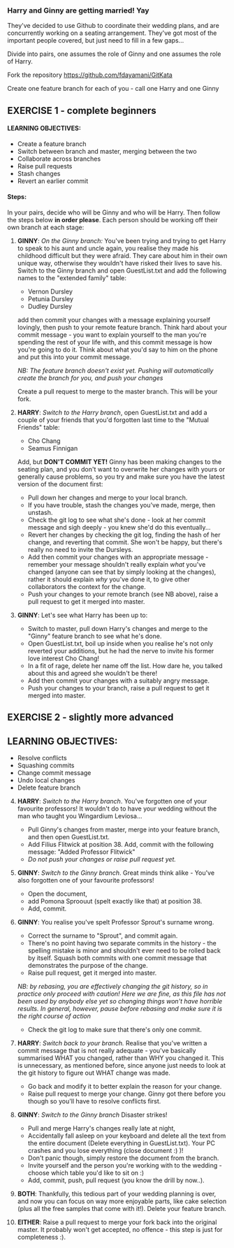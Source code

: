 ### Harry and Ginny are getting married! Yay

They've decided to use Github to coordinate their wedding plans, and are concurrently working on a seating arrangement. They've got most of the important people covered, but just need to fill in a few gaps...

Divide into pairs, one assumes the role of Ginny and one assumes the role of Harry.

Fork the repository https://github.com/fdayamani/GitKata

Create one feature branch for each of you - call one Harry and one Ginny

## EXERCISE 1 - complete beginners

#### LEARNING OBJECTIVES:
* Create a feature branch
* Switch between branch and master, merging between the two
* Collaborate across branches
* Raise pull requests
* Stash changes
* Revert an earlier commit

#### Steps:
In your pairs, decide who will be Ginny and who will be Harry. Then follow the steps below __in order please__. Each person should be working off their own branch at each stage:

1. __GINNY__: _On the Ginny branch:_ You've been trying and trying to get Harry to speak to his aunt and uncle again, you realise they made his childhood difficult but they were afraid. They care about him in their own unique way, otherwise they wouldn't have risked their lives to save his. Switch to the Ginny branch and open GuestList.txt and add the following names to the "extended family" table:

    * Vernon Dursley 
    * Petunia Dursley 
    * Dudley Dursley 

    add then commit your changes with a message explaining yourself lovingly, then push to your remote feature branch. Think hard about your commit message - you want to explain yourself to the man you're spending the rest of your life with, and this commit message is how you're going to do it. Think about what you'd say to him on the phone and put this into your commit message.

    _NB: The feature branch doesn't exist yet. Pushing will automatically create the branch for you, and push your changes_

    Create a pull request to merge to the master branch. This will be your fork.
2. __HARRY__: _Switch to the Harry branch_, open GuestList.txt and add a couple of your friends that you'd forgotten last time to the "Mutual Friends" table:
    * Cho Chang 
    * Seamus Finnigan 
    
    Add, but **DON'T COMMIT YET!** Ginny has been making changes to the seating plan, and you don't want to overwrite her changes with yours or generally cause problems, so you try and make sure you have the latest version of the document first:
   * Pull down her changes and merge to your local branch. 
   * If you have trouble, stash the changes you've made, merge, then unstash. 
   * Check the git log to see what she's done - look at her commit message and sigh deeply - you knew she'd do this eventually... 
   * Revert her changes by checking the git log, finding the hash of her change, and reverting that commit. She won't be happy, but there's really no need to invite the Dursleys. 
   * Add then commit your changes with an appropriate message - remember your message shouldn't really explain _what_ you've changed (anyone can see that by simply looking at the changes), rather it should explain _why_ you've done it, to give other collaborators the context for the change. 
   * Push your changes to your remote branch (see NB above), raise a pull request to get it merged into master. 
3. __GINNY__: Let's see what Harry has been up to:
    * Switch to master, pull down Harry's changes and merge to the "Ginny" feature branch to see what he's done. 
    * Open GuestList.txt, boil up inside when you realise he's not only reverted your additions, but he had the nerve to invite his former love interest Cho Chang!
    * In a fit of rage, delete her name off the list. How dare he, you talked about this and agreed she wouldn't be there! 
    * Add then commit your changes with a suitably angry message. 
    * Push your changes to your branch, raise a pull request to get it merged into master.

## EXERCISE 2 - slightly more advanced

## LEARNING OBJECTIVES:

* Resolve conflicts
* Squashing commits
* Change commit message
* Undo local changes
* Delete feature branch

4. __HARRY__: _Switch to the Harry branch_. You've forgotten one of your favourite professors! It wouldn't do to have your wedding without the man who taught you Wingardium Leviosa...
    * Pull Ginny's changes from master, merge into your feature branch, and then open GuestList.txt. 
    * Add Filius Flitwick at position 38. Add, commit with the following message: "Added Professor Flitwick" 
    * _Do not push your changes or raise pull request yet._ 
5. __GINNY__: _Switch to the Ginny branch_. Great minds think alike - You've also forgotten one of your favourite professors! 
    * Open the document, 
    * add Pomona Sproouut (spelt exactly like that) at position 38. 
    * Add, commit. 
6. __GINNY__: You realise you've spelt Professor Sprout's surname wrong. 
    * Correct the surname to "Sprout", and commit again. 
    * There's no point having two separate commits in the history - the spelling mistake is minor and shouldn't ever need to be rolled back by itself. Squash both commits with one commit message that demonstrates the purpose of the change. 
    * Raise pull request, get it merged into master.

    _NB: by rebasing, you are effectively changing the git history, so in practice only proceed with caution! Here we are fine, as this file has not been used by anybody else yet so changing things won't have horrible results. In general, however, pause before rebasing and make sure it is the right course of action_
    * Check the git log to make sure that there's only one commit. 
7. __HARRY__: _Switch back to your branch._ Realise that you've written a commit message that is not really adequate - you've basically summarised WHAT you changed, rather than WHY you changed it. This is unnecessary, as mentioned before, since anyone just needs to look at the git history to figure out WHAT change was made.
    * Go back and modify it to better explain the reason for your change. 
    * Raise pull request to merge your change. Ginny got there before you though so you'll have to resolve conflicts first. 
8. __GINNY__: _Switch to the Ginny branch_ Disaster strikes!
    * Pull and merge Harry's changes really late at night, 
    * Accidentally fall asleep on your keyboard and delete all the text from the entire document (Delete everything in GuestList.txt). Your PC crashes and you lose everything (close document :) )! 
    * Don't panic though, simply restore the document from the branch. 
    * Invite yourself and the person you're working with to the wedding - choose which table you'd like to sit on :) 
    * Add, commit, push, pull request (you know the drill by now..). 
9. __BOTH__: Thankfully, this tedious part of your wedding planning is over, and now you can focus on way more enjoyable parts, like cake selection (plus all the free samples that come with it!). Delete your feature branch.
10. __EITHER__: Raise a pull request to merge your fork back into the original master. It probably won't get accepted, no offence - this step is just for completeness :).
